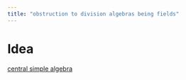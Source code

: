 ```yaml
---
title: "obstruction to division algebras being fields"
---
```


# Idea
[central simple algebra](<notes/ntpy/Definitions/central simple algebra.md>)